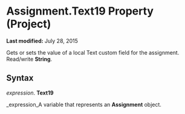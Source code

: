 
# Assignment.Text19 Property (Project)

 **Last modified:** July 28, 2015

Gets or sets the value of a local Text custom field for the assignment. Read/write  **String**.

## Syntax

 _expression_. **Text19**

 _expression_A variable that represents an  **Assignment** object.

